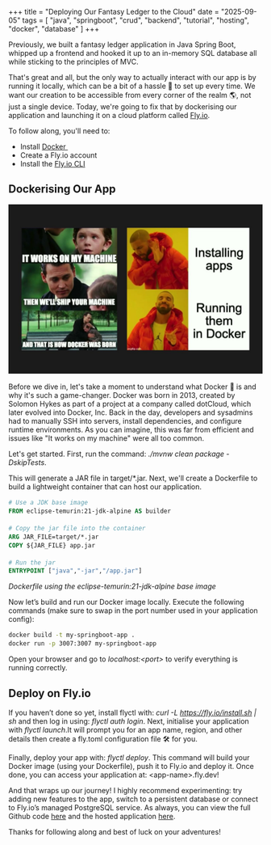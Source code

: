 +++
title = "Deploying Our Fantasy Ledger to the Cloud"
date = "2025-09-05"
tags = [
    "java",
    "springboot",
    "crud",
    "backend",
    "tutorial",
    "hosting",
    "docker",
    "database"
]
+++

Previously, we built a fantasy ledger application in Java Spring Boot, whipped up a frontend and hooked it up to an in-memory SQL database all while sticking to the principles of MVC.

That's great and all, but the only way to actually interact with our app is by running it locally, which can be a bit of a hassle 🤦 to set up every time. We want our creation to be accessible from every corner of the realm 🌎, not just a single device. Today, we're going to fix that by dockerising our application and launching it on a cloud platform called [Fly.io](http://fly.io).

To follow along, you'll need to:

- Install [Docker ](https://docs.docker.com/get-started/get-docker/)
- Create a Fly.io account
- Install the [Fly.io CLI](https://fly.io/docs/flyctl/)

## Dockerising Our App

![Docker meme](/images/deploying-fantasy-ledger-cloud/meme.jpg)

Before we dive in, let's take a moment to understand what Docker 🐋 is and why it's such a game-changer. Docker was born in 2013, created by Solomon Hykes as part of a project at a company called dotCloud, which later evolved into Docker, Inc. Back in the day, developers and sysadmins had to manually SSH into servers, install dependencies, and configure runtime environments. As you can imagine, this was far from efficient and issues like "It works on my machine" were all too common.

Let's get started. First, run the command: _./mvnw clean package -DskipTests_.

This will generate a JAR file in target/\*.jar. Next, we'll create a Dockerfile to build a lightweight container that can host our application.

```dockerfile
# Use a JDK base image
FROM eclipse-temurin:21-jdk-alpine AS builder

# Copy the jar file into the container
ARG JAR_FILE=target/*.jar
COPY ${JAR_FILE} app.jar

# Run the jar
ENTRYPOINT ["java","-jar","/app.jar"]
```

_Dockerfile using the eclipse-temurin:21-jdk-alpine base image_

Now let’s build and run our Docker image locally. Execute the following commands (make sure to swap in the port number used in your application config):

```bash
docker build -t my-springboot-app .
docker run -p 3007:3007 my-springboot-app
```

Open your browser and go to _localhost:&lt;port&gt;_ to verify everything is running correctly.

## Deploy on Fly.io

If you haven’t done so yet, install flyctl with: _curl -L https://fly.io/install.sh | sh_ and then log in using: _flyctl auth login_. Next, initialise your application with _flyctl launch_.It will prompt you for an app name, region, and other details then create a fly.toml configuration file 🛠️ for you.

Finally, deploy your app with: _flyctl deploy_. This command will build your Docker image (using your Dockerfile), push it to Fly.io and deploy it. Once done, you can access your application at: &lt;app-name&gt;.fly.dev!

And that wraps up our journey! I highly recommend experimenting: try adding new features to the app, switch to a persistent database or connect to Fly.io’s managed PostgreSQL service. As always, you can view the full Github code [here](https://github.com/myl117/ledger-journal-app) and the hosted application [here](https://ledger-journal-app.fly.dev/).

Thanks for following along and best of luck on your adventures!
